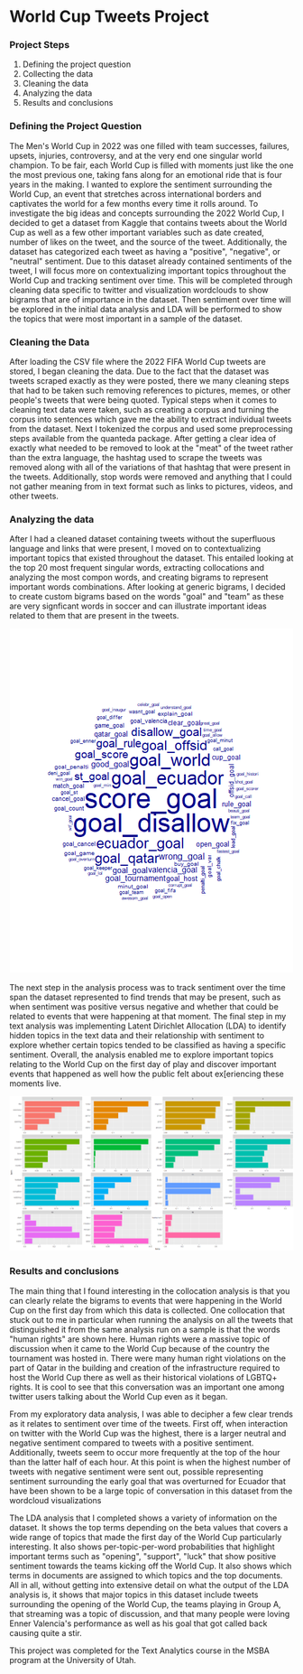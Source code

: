 # World Cup Tweets Project

### Project Steps
1. Defining the project question
2. Collecting the data
3. Cleaning the data
4. Analyzing the data
5. Results and conclusions

### Defining the Project Question
The Men's World Cup in 2022 was one filled with team successes, failures, upsets, injuries, controversy, and at the very end one singular world champion. To be fair, each World Cup is filled with moments just like the one the most previous one, taking fans along for an emotional ride that is four years in the making. I wanted to explore the sentiment surrounding the World Cup, an event that stretches across international borders and captivates the world for a few months every time it rolls around. To investigate the big ideas and concepts surrounding the 2022 World Cup, I decided to get a dataset from Kaggle that contains tweets about the World Cup as well as a few other important variables such as date created, number of likes on the tweet, and the source of the tweet. Additionally, the dataset has categorized each tweet as having a "positive", "negative", or "neutral" sentiment. Due to this dataset already contained sentiments of the tweet, I will focus more on contextualizing important topics throughout the World Cup and tracking sentiment over time. This will be completed through cleaning data specific to twitter and visualization wordclouds to show bigrams that are of importance in the dataset. Then sentiment over time will be explored in the initial data analysis and LDA will be performed to show the topics that were most important in a sample of the dataset.

### Cleaning the Data
After loading the CSV file where the 2022 FIFA World Cup tweets are stored, I began cleaning the data. Due to the fact that the dataset was tweets scraped exactly as they were posted, there we many cleaning steps that had to be taken such removing references to pictures, memes, or other people's tweets that were being quoted. Typical steps when it comes to cleaning text data were taken, such as creating a corpus and turning the corpus into sentences which gave me the ability to extract individual tweets from the dataset. Next I tokenized the corpus and used some preprocessing steps available from the quanteda package. After getting a clear idea of exactly what needed to be removed to look at the "meat" of the tweet rather than the extra language, the hashtag used to scrape the tweets was removed along with all of the variations of that hashtag that were present in the tweets. Additionally, stop words were removed and anything that I could not gather meaning from in text format such as links to pictures, videos, and other tweets.

### Analyzing the data
After I had a cleaned dataset containing tweets without the superfluous language and links that were present, I moved on to contextualizing important topics that existed throughout the dataset. This entailed looking at the top 20 most frequent singular words, extracting collocations and analyzing the most compon words, and creating bigrams to represent important words combinations. After looking at generic bigrams, I decided to create custom bigrams based on the words "goal" and "team" as these are very signficant words in soccer and can illustrate important ideas related to them that are present in the tweets.

<center><img src="/TA_Wordcloud.png"/></center>

The next step in the analysis process was to track sentiment over the time span the dataset represented to find trends that may be present, such as when sentiment was positive versus negative and whether that could be related to events that were happening at that moment. The final step in my text analysis was implementing Latent Dirichlet Allocation (LDA) to identify hidden topics in the text data and their relationship with sentiment to explore whether certain topics tended to be classified as having a specific sentiment. Overall, the analysis enabled me to explore important topics relating to the World Cup on the first day of play and discover important events that happened as well how the public felt about ex[eriencing these moments live.

<center><img src="/TA_LDA.png"/></center>

### Results and conclusions
The main thing that I found interesting in the collocation analysis is that you can clearly relate the bigrams to events that were happening in the World Cup on the first day from which this data is collected. One collocation that stuck out to me in particular when running the analysis on all the tweets that distinguished it from the same analysis run on a sample is that the words "human rights" are shown here. Human rights were a massive topic of discussion when it came to the World Cup because of the country the tournament was hosted in. There were many human right violations on the part of Qatar in the building and creation of the infrastructure required to host the World Cup there as well as their historical violations of LGBTQ+ rights. It is cool to see that this conversation was an important one among twitter users talking about the World Cup even as it began.

From my exploratory data analysis, I was able to decipher a few clear trends as it relates to sentiment over time of the tweets. First off, when interaction on twitter with the World Cup was the highest, there is a larger neutral and negative sentiment compared to tweets with a positive sentiment. Additionally, tweets seem to occur more frequently at the top of the hour than the latter half of each hour. At this point is when the highest number of tweets with negative sentiment were sent out, possible representing sentiment surrounding the early goal that was overturned for Ecuador that have been shown to be a large topic of conversation in this dataset from the wordcloud visualizations



The LDA analysis that I completed shows a variety of information on the dataset. It shows the top terms depending on the beta values that covers a wide range of topics that made the first day of the World Cup particularly interesting. It also shows per-topic-per-word probabilities that highlight important terms such as "opening", "support", "luck" that show positive sentiment towards the teams kicking off the World Cup. It also shows which terms in documents are assigned to which topics and the top documents. All in all, without getting into extensive detail on what the output of the LDA analysis is, it shows that major topics in this dataset include tweets surrounding the opening of the World Cup, the teams playing in Group A, that streaming was a topic of discussion, and that many people were loving Enner Valencia's performance as well as his goal that got called back causing quite a stir.

This project was completed for the Text Analytics course in the MSBA program at the University of Utah. 
